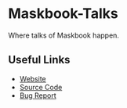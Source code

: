 # Maskbook-Talks

Where talks of Maskbook happen.

## Useful Links

- [Website](https://maskbook.com/)
- [Source Code](https://github.com/DimensionDev/Maskbook)
- [Bug Report](https://github.com/DimensionDev/Maskbook-Talks/issues/new?template=bug.md&labels=bug&title=%5BBug%20Report%5D&assignee=neruthes)
